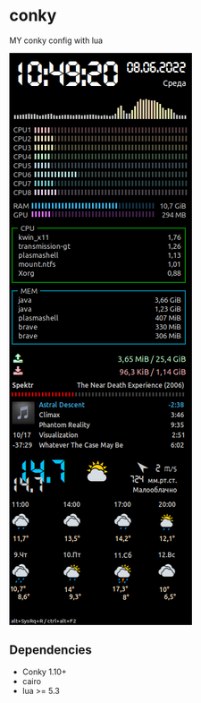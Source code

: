 # conky

MY conky config with lua

![Alt text](screenshots/full.png?raw=true "Optional Title")

## Dependencies

- Conky 1.10+
- cairo
- lua >= 5.3